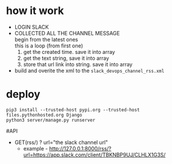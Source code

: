# how it work
- LOGIN SLACK
- COLLECTED ALL THE CHANNEL MESSAGE  
begin from the latest ones      
this is a loop (from first one)
    1. get the created time. save it into array
    2. get the text string, save it into array
    5. store that url link into string. save it into array
- build and overite the xml to the `slack_devops_channel_rss.xml`
# deploy
```
pip3 install --trusted-host pypi.org --trusted-host files.pythonhosted.org Django
python3 server/manage.py runserver
```

#API
- GET(rss/) ? url="the slack channel url"
    - example - http://127.0.0.1:8000/rss/?url=https://app.slack.com/client/TBKNBP9UJ/CLHLX1G3S/  